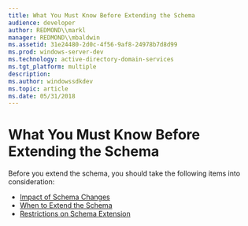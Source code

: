 ```yaml
---
title: What You Must Know Before Extending the Schema
audience: developer
author: REDMOND\\markl
manager: REDMOND\\mbaldwin
ms.assetid: 31e24480-2d0c-4f56-9af8-24978b7d8d99
ms.prod: windows-server-dev
ms.technology: active-directory-domain-services
ms.tgt_platform: multiple
description: 
ms.author: windowssdkdev
ms.topic: article
ms.date: 05/31/2018
---
```


# What You Must Know Before Extending the Schema

Before you extend the schema, you should take the following items into consideration:

-   [Impact of Schema Changes](impact-of-schema-changes.md)
-   [When to Extend the Schema](when-to-extend-the-schema.md)
-   [Restrictions on Schema Extension](restrictions-on-schema-extension.md)

 

 




